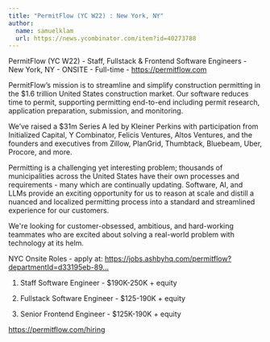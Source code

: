 ```yaml
---
title: "PermitFlow (YC W22) : New York, NY"
author:
  name: samuelklam
  url: https://news.ycombinator.com/item?id=40273788
---
```

PermitFlow (YC W22) - Staff, Fullstack &amp; Frontend Software Engineers - New York, NY - ONSITE - Full-time - <a href="https:&#x2F;&#x2F;permitflow.com">https:&#x2F;&#x2F;permitflow.com</a>

PermitFlow’s mission is to streamline and simplify construction permitting in the $1.6 trillion United States construction market. Our software reduces time to permit, supporting permitting end-to-end including permit research, application preparation, submission, and monitoring.

We’ve raised a $31m Series A led by Kleiner Perkins with participation from Initialized Capital, Y Combinator, Felicis Ventures, Altos Ventures, and the founders and executives from Zillow, PlanGrid, Thumbtack, Bluebeam, Uber, Procore, and more.

Permitting is a challenging yet interesting problem; thousands of municipalities across the United States have their own processes and requirements - many which are continually updating. Software, AI, and LLMs provide an exciting opportunity for us to reason at scale and distill a nuanced and localized permitting process into a standard and streamlined experience for our customers.

We&#x27;re looking for customer-obsessed, ambitious, and hard-working teammates who are excited about solving a real-world problem with technology at its helm.

NYC Onsite Roles - apply at: <a href="https:&#x2F;&#x2F;jobs.ashbyhq.com&#x2F;permitflow?departmentId=d33195eb-8978-4439-abc6-5a8a072de808">https:&#x2F;&#x2F;jobs.ashbyhq.com&#x2F;permitflow?departmentId=d33195eb-89...</a>

1. Staff Software Engineer - $190K-250K + equity

2. Fullstack Software Engineer - $125-190K + equity

3. Senior Frontend Engineer - $125K-190K + equity

<a href="https:&#x2F;&#x2F;permitflow.com&#x2F;hiring">https:&#x2F;&#x2F;permitflow.com&#x2F;hiring</a>
